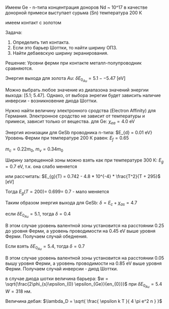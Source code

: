 Имеем Ge - n-типа
концентрация доноров Nd ~ 10^17
в качестве донорной примеси выступает сурьма (Sn)
температура 200 К

имеем контакт с золотом

Задача:
1. Определить тип контакта.
2. Если это барьер Шоттки, то найти ширину ОПЗ.
3. Найти дебаевскую ширину экранирования.

Решение:
Уровни ферми при контакте металл-полупроводник сравняются.

Энергия выхода для золота $Au$:  $\delta E_{0_{Au}} = 5.1 -- 5.47$ [eV]

Можно выбрать любое значение из диапазона значений энергии выхода: [5.1; 5.47]. Однако, от выбора энрегии
будет зависить наличие инверсии - возникновение диода Шоттки.

Нужно найти величину электронного сродства (Electron Affinity) для Германия. Электронное сродство не зависит от температуры и примеси, 
зависит только от вещества. для Ge: $\chi _{ea} = 4.0$ eV

Энергия ионизации для GeSb проводника n-типа: $E_{d} = 0.01 eV}
Уровень Ферми при температуре 200 К равен: $E_{f} = 0.65$

$m_{c} = 0.22m_{0}$,  $m_{v} = 0.34m_{0}$

Ширину запрещенной зоны можно взять как при температуре 300 К: $E_{g} = 0.7$ eV, т.к. она слабо меняется

или рассчитать:
$E_{g}(T) = 0.742 - 4.8 * 10^{-4} * \frac{T^2}{T + 295}$ [eV]

Тогда $E_{g}(T=200)=~0.699=~0.7$ - мало меняется

Таким образом энергия выхода для GeSb:  $\delta = E_{c} + \chi _{as} = 4.7$

если $\delta E_{0_{Au}} = 5.1$, тогда $\delta = 0.4$

В этом случае уровень валентной зоны установится на расстоянии $0.25$ до уровня Ферми, 
a уровень проводимости на $0.45$ eV выше уровня Ферми. Получаем случай обеднения.

Если взять $\delta E_{0_{Au}} = 5.4$, тогда $\delta = 0.7$

В этом случае уровень валентной зоны установится на расстоянии $0.05$ вышу уровня Ферми, 
a уровень проводимости на $0.85$ eV выше уровня Ферми. Получаем случай инверсии - диод Шоттки.

в случае диода шотки величина барьера:
$w = \sqrt{\frac{2\phi_{s}\epsilon_{0} \epsilon_{Ge}}{en_{0}}}$
при $\delta E_{0_{Au}} = 5.4$   $W= 318$ нм.

Величина дебая: $\lambda_D = \sqrt{ \frac{ \epsilon k T }{ 4 \pi e^2 n } }$

